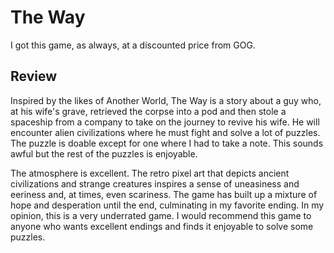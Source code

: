 # The Way

I got this game, as always, at a discounted price from GOG.

## Review

Inspired by the likes of Another World, The Way is a story about a guy who, at his wife's grave, retrieved the corpse into a pod and then stole a spaceship from a company to take on the journey to revive his wife. He will encounter alien civilizations where he must fight and solve a lot of puzzles. The puzzle is doable except for one where I had to take a note. This sounds awful but the rest of the puzzles is enjoyable.

The atmosphere is excellent. The retro pixel art that depicts ancient civilizations and strange creatures inspires a sense of uneasiness and eeriness and, at times, even scariness. The game has built up a mixture of hope and desperation until the end, culminating in my favorite ending. In my opinion, this is a very underrated game. I would recommend this game to anyone who wants excellent endings and finds it enjoyable to solve some puzzles.
